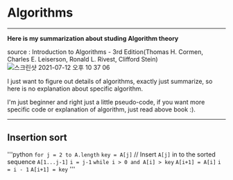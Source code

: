 
# Algorithms
------
__Here is my summarization about studing Algorithm theory__</br>

source : Introduction to Algorithms - 3rd Edition(Thomas H. Cormen, Charles E. Leiserson, Ronald L. Rivest, Clifford Stein)</br>
![스크린샷 2021-07-12 오후 10 37 06](https://user-images.githubusercontent.com/46857352/125296884-b270c580-e361-11eb-9dc5-fbb9f762b513.png)

I just want to figure out details of algorithms, exactly just summarize, so here is no explanation about specific algorithm.</br>

I'm just beginner and right just a little pseudo-code, if you want more specific code or explanation of algorithm, just read above book :).</br>

----------

## Insertion sort
'''python
`for j = 2 to A.length`
    `key = A[j]`
     // Insert `A[j]` in to the sorted sequence `A[1...j-1]`
     `i = j-1`
     `while i > 0 and A[i] > key`
         `A[i+1] = A[i]`
         `i = i - 1`
     `A[i+1] = key`
'''
